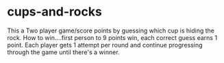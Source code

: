 # cups-and-rocks
This a Two player game/score points by guessing which cup is hiding the rock.
How to win....first person to 9 points win, each correct guess earns 1 point.
Each player gets 1 attempt per round and continue progressing through the game until there's a winner.
